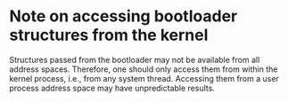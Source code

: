 # Note on accessing bootloader structures from the kernel

Structures passed from the bootloader may not be available from all address spaces. Therefore, one should only access them from within the kernel process, i.e., from any system thread. Accessing them from a user process address space may have unpredictable results.